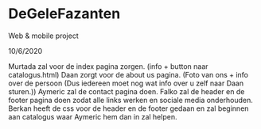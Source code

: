 # DeGeleFazanten
Web &amp; mobile project

10/6/2020

Murtada zal voor de index pagina zorgen. (info + button naar catalogus.html)
Daan zorgt voor de about us pagina. (Foto van ons + info over de persoon (Dus iedereen moet nog wat info over u zelf naar Daan sturen.))
Aymeric zal de contact pagina doen. 
Falko zal de header en de footer pagina doen zodat alle links werken en sociale media onderhouden. 
Berkan heeft de css voor de header en de footer gedaan en zal beginnen aan catalogus waar Aymeric hem dan in zal helpen.